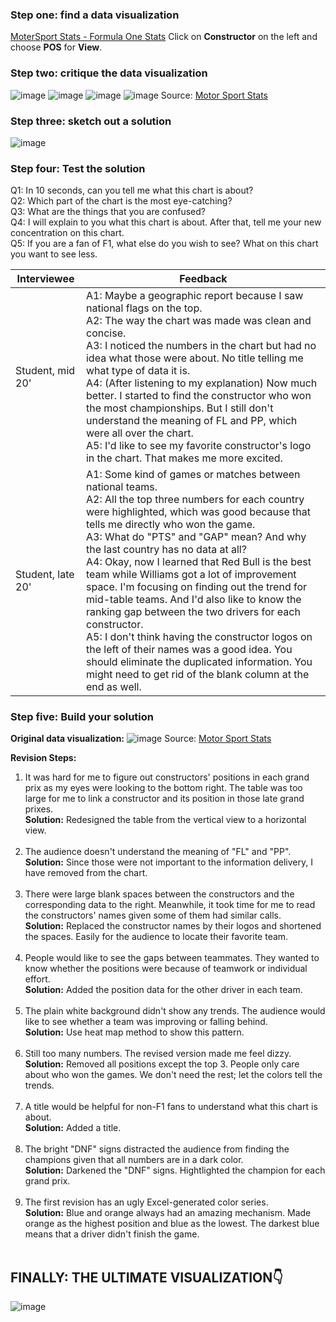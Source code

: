### Step one: find a data visualization
[MoterSport Stats - Formula One Stats](https://www.motorsportstats.com/results/formula-one/2022/brazilian-grand-prix/standings)
Click on **Constructor** on the left and choose **POS** for **View**.


### Step two: critique the data visualization
![image](https://user-images.githubusercontent.com/102596125/202081814-48d6bbb8-7256-42b5-8021-555e88b7c29c.png)
![image](https://user-images.githubusercontent.com/102596125/202081835-d13f1da6-5b20-46b9-86c6-2dec75fd28f6.png)
![image](https://user-images.githubusercontent.com/102596125/202081853-37ac0604-db77-46ae-a304-d64d18642bd4.png)
![image](https://user-images.githubusercontent.com/102596125/202081866-2c9cabf3-fa89-4b77-89eb-aa3ef32b57e5.png)
Source: [Motor Sport Stats](https://www.motorsportstats.com/results/formula-one/2022/brazilian-grand-prix/standings)


### Step three: sketch out a solution
![image](https://user-images.githubusercontent.com/102596125/202118298-473ebf8d-83f2-4a4f-9136-a1ffcff15bc8.png)


### Step four: Test the solution
Q1: In 10 seconds, can you tell me what this chart is about?<br />
Q2: Which part of the chart is the most eye-catching?<br />
Q3: What are the things that you are confused? <br />
Q4: I will explain to you what this chart is about. After that, tell me your new concentration on this chart.<br />
Q5: If you are a fan of F1, what else do you wish to see? What on this chart you want to see less.<br />

Interviewee  | Feedback
------------- | -------------
Student, mid 20'  | A1: Maybe a geographic report because I saw national flags on the top.<br />A2: The way the chart was made was clean and concise.<br />A3: I noticed the numbers in the chart but had no idea what those were about. No title telling me what type of data it is.<br />A4: (After listening to my explanation) Now much better. I started to find the constructor who won the most championships. But I still don't understand the meaning of FL and PP, which were all over the chart.<br />A5: I'd like to see my favorite constructor's logo in the chart. That makes me more excited.
Student, late 20'  | A1: Some kind of games or matches between national teams.<br />A2: All the top three numbers for each country were highlighted, which was good because that tells me directly who won the game.<br />A3: What do "PTS" and "GAP" mean? And why the last country has no data at all?<br />A4: Okay, now I learned that Red Bull is the best team while Williams got a lot of improvement space. I'm focusing on finding out the trend for mid-table teams. And I'd also like to know the ranking gap between the two drivers for each constructor.<br />A5: I don't think having the constructor logos on the left of their names was a good idea. You should eliminate the duplicated information. You might need to get rid of the blank column at the end as well.


### Step five: Build your solution
**Original data visualization:**
![image](https://user-images.githubusercontent.com/102596125/202100403-4d97898a-d48b-4858-8b40-febc6336b965.png)
Source: [Motor Sport Stats](https://www.motorsportstats.com/results/formula-one/2022/brazilian-grand-prix/standings)

**Revision Steps:**
1. It was hard for me to figure out constructors' positions in each grand prix as my eyes were looking to the bottom right. The table was too large for me to link a constructor and its position in those late grand prixes.<br />
**Solution:** Redesigned the table from the vertical view to a horizontal view.<br /><br />
2. The audience doesn't understand the meaning of "FL" and "PP".<br />
**Solution:** Since those were not important to the information delivery, I have removed from the chart.<br /><br />
3. There were large blank spaces between the constructors and the corresponding data to the right. Meanwhile, it took time for me to read the constructors' names given some of them had similar calls.<br />
**Solution:** Replaced the constructor names by their logos and shortened the spaces. Easily for the audience to locate their favorite team.<br /><br />
4. People would like to see the gaps between teammates. They wanted to know whether the positions were because of teamwork or individual effort.<br />
**Solution:** Added the position data for the other driver in each team.<br /><br />
5. The plain white background didn't show any trends. The audience would like to see whether a team was improving or falling behind.<br />
**Solution:** Use heat map method to show this pattern.<br /><br />
6. Still too many numbers. The revised version made me feel dizzy.<br />
**Solution:** Removed all positions except the top 3. People only care about who won the games. We don't need the rest; let the colors tell the trends.<br /><br />
7. A title would be helpful for non-F1 fans to understand what this chart is about.<br />
**Solution:** Added a title.<br /><br />
8. The bright "DNF" signs distracted the audience from finding the champions given that all numbers are in a dark color.<br />
**Solution:** Darkened the "DNF" signs. Hightlighted the champion for each grand prix.<br /><br />
9. The first revision has an ugly Excel-generated color series.<br />
**Solution:** Blue and orange always had an amazing mechanism. Made orange as the highest position and blue as the lowest. The darkest blue means that a driver didn't finish the game.<br /><br />

## FINALLY: THE ULTIMATE VISUALIZATION👇
![image](https://user-images.githubusercontent.com/102596125/202099385-da192375-5f59-443e-91b3-7987a166698d.png)

